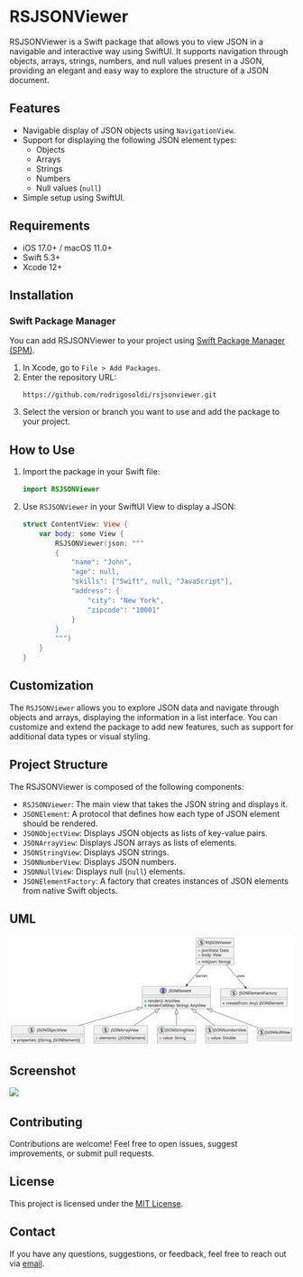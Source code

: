 # RSJSONViewer

RSJSONViewer is a Swift package that allows you to view JSON in a navigable and interactive way using SwiftUI. It supports navigation through objects, arrays, strings, numbers, and null values present in a JSON, providing an elegant and easy way to explore the structure of a JSON document.

## Features

- Navigable display of JSON objects using `NavigationView`.
- Support for displaying the following JSON element types:
  - Objects
  - Arrays
  - Strings
  - Numbers
  - Null values (`null`)
- Simple setup using SwiftUI.

## Requirements

- iOS 17.0+ / macOS 11.0+
- Swift 5.3+
- Xcode 12+

## Installation

### Swift Package Manager

You can add RSJSONViewer to your project using [Swift Package Manager (SPM)](https://swift.org/package-manager/).

1. In Xcode, go to `File > Add Packages`.
2. Enter the repository URL:
   ```
   https://github.com/rodrigosoldi/rsjsonviewer.git
   ```
3. Select the version or branch you want to use and add the package to your project.

## How to Use

1. Import the package in your Swift file:
   ```swift
   import RSJSONViewer
   ```

2. Use `RSJSONViewer` in your SwiftUI View to display a JSON:
   ```swift
   struct ContentView: View {
       var body: some View {
           RSJSONViewer(json: """
           {
               "name": "John",
               "age": null,
               "skills": ["Swift", null, "JavaScript"],
               "address": {
                   "city": "New York",
                   "zipcode": "10001"
               }
           }
           """)
       }
   }
   ```

## Customization

The `RSJSONViewer` allows you to explore JSON data and navigate through objects and arrays, displaying the information in a list interface. You can customize and extend the package to add new features, such as support for additional data types or visual styling.

## Project Structure

The RSJSONViewer is composed of the following components:

- `RSJSONViewer`: The main view that takes the JSON string and displays it.
- `JSONElement`: A protocol that defines how each type of JSON element should be rendered.
- `JSONObjectView`: Displays JSON objects as lists of key-value pairs.
- `JSONArrayView`: Displays JSON arrays as lists of elements.
- `JSONStringView`: Displays JSON strings.
- `JSONNumberView`: Displays JSON numbers.
- `JSONNullView`: Displays null (`null`) elements.
- `JSONElementFactory`: A factory that creates instances of JSON elements from native Swift objects.

## UML

![UML](diagrams/uml.svg)

## Screenshot

<!-- ![Screenshot](screenshots/screenshot.gif) -->
<img src="screenshots/screenshot.gif" width="250" />

## Contributing

Contributions are welcome! Feel free to open issues, suggest improvements, or submit pull requests.

## License

This project is licensed under the [MIT License](LICENSE).

## Contact

If you have any questions, suggestions, or feedback, feel free to reach out via [email](mailto:rodrigo.soldi@gmail.com).